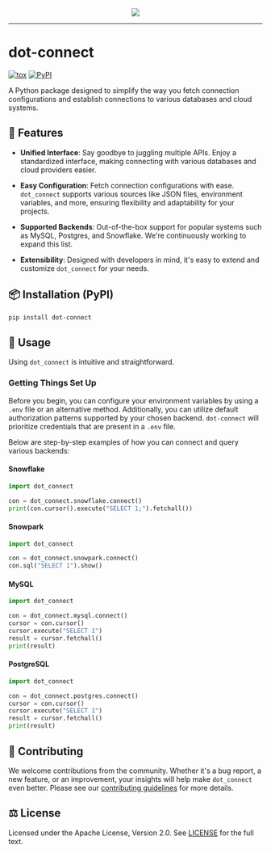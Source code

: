 <div align="center">
  <img src="https://github.com/charleshardage/dot-connect/assets/119973756/7d52a0b4-a7c3-4df0-845d-0d73b0a20a42"><br>
</div>

-----------------

# dot-connect
[![tox](https://github.com/learning-the-computers/dot-connect/actions/workflows/tox.yml/badge.svg)](https://github.com/learning-the-computers/dot-connect/actions/workflows/tox.yml)
[![PyPI](https://img.shields.io/pypi/v/dot-connect.svg)](https://pypi.org/project/dot-connect)

A Python package designed to simplify the way you fetch connection configurations and establish connections to various databases and cloud systems.

## 🚀 Features

- **Unified Interface**: Say goodbye to juggling multiple APIs. Enjoy a standardized interface, making connecting with various databases and cloud providers easier.

- **Easy Configuration**: Fetch connection configurations with ease. `dot_connect` supports various sources like JSON files, environment variables, and more, ensuring flexibility and adaptability for your projects.

- **Supported Backends**: Out-of-the-box support for popular systems such as MySQL, Postgres, and Snowflake. We're continuously working to expand this list.

- **Extensibility**: Designed with developers in mind, it's easy to extend and customize `dot_connect` for your needs.

## 📦 Installation (PyPI)

```bash
pip install dot-connect
```

## 🔧 Usage

Using `dot_connect` is intuitive and straightforward.

### Getting Things Set Up

Before you begin, you can configure your environment variables by using a `.env` file or an alternative method. Additionally, you can utilize default authorization patterns supported by your chosen backend. `dot-connect` will prioritize credentials that are present in a `.env` file.

Below are step-by-step examples of how you can connect and query various backends:

#### Snowflake

```python
import dot_connect

con = dot_connect.snowflake.connect()
print(con.cursor().execute("SELECT 1;").fetchall())
```

#### Snowpark
```python
import dot_connect

con = dot_connect.snowpark.connect()
con.sql("SELECT 1").show()
```

#### MySQL
```python
import dot_connect

con = dot_connect.mysql.connect()
cursor = con.cursor()
cursor.execute("SELECT 1")
result = cursor.fetchall()
print(result)
```

#### PostgreSQL
```python
import dot_connect

con = dot_connect.postgres.connect()
cursor = con.cursor()
cursor.execute("SELECT 1")
result = cursor.fetchall()
print(result)
```

## 🤝 Contributing

We welcome contributions from the community. Whether it's a bug report, a new feature, or an improvement, your insights will help make `dot_connect` even better. Please see our [contributing guidelines](CONTRIBUTING.md) for more details.

## ⚖️ License
Licensed under the Apache License, Version 2.0. See [LICENSE](LICENSE) for the full text.
